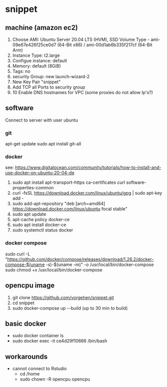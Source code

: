 # snippet

## machine (amazon ec2)
1. Choose AMI: Ubuntu Server 20.04 LTS (HVM), SSD Volume Type - ami-09e67e426f25ce0d7 (64-Bit x86) / ami-00d1ab6b335f217cf (64-Bit Arm)
2. Instance Type: t2.large
3. Configue instance: default
4. Memory: default (8GiB)
5. Tags: no
7. security Group: new launch-wizard-2
8. New Key Pair "snippet"
9. Add TCP all Ports to security group
10. 10 Enable DNS hostnames for VPC (some proxies do not allow Ip's?) 

## software
Connect to server with user ubuntu

### git
apt-get update
sudo apt install git-all

### docker
see: https://www.digitalocean.com/community/tutorials/how-to-install-and-use-docker-on-ubuntu-20-04-de
1. sudo apt install apt-transport-https ca-certificates curl software-properties-common
2. curl -fsSL https://download.docker.com/linux/ubuntu/gpg | sudo apt-key add -
3. sudo add-apt-repository "deb [arch=amd64] https://download.docker.com/linux/ubuntu focal stable"
4. sudo apt update
5. apt-cache policy docker-ce
6. sudo apt install docker-ce
7. sudo systemctl status docker

### docker compose
sudo curl -L "https://github.com/docker/compose/releases/download/1.26.2/docker-compose-$(uname -s)-$(uname -m)" -o /usr/local/bin/docker-compose
sudo chmod +x /usr/local/bin/docker-compose

## opencpu image
1. git clone https://github.com/vorgehen/snippet.git
2. cd snippet
3. sudo docker-compose up --build (up to 30 min to build)

## basic docker
- sudo docker container ls 
- sudo docker exec -it ce4d29f10666 /bin/bash 


## workarounds
- cannot connect to Rstudio 
  - cd /home
  - sudo chown -R opencpu opencpu 
